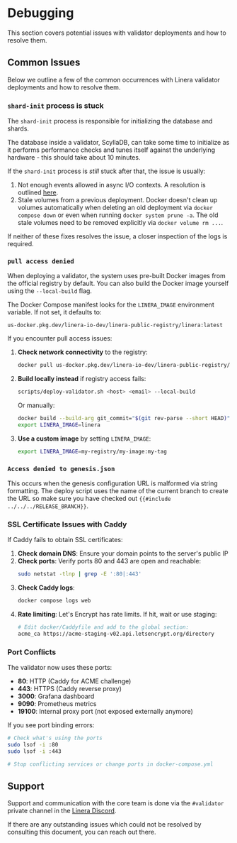 # Debugging

This section covers potential issues with validator deployments and how to
resolve them.

## Common Issues

Below we outline a few of the common occurrences with Linera validator
deployments and how to resolve them.

### `shard-init` process is stuck

The `shard-init` process is responsible for initializing the database and
shards.

The database inside a validator, ScyllaDB, can take some time to initialize as
it performs performance checks and tunes itself against the underlying
hardware - this should take about 10 minutes.

If the `shard-init` process is _still_ stuck after that, the issue is usually:

1. Not enough events allowed in async I/O contexts. A resolution is outlined
   [here](requirements.md#scylladb-configuration).
2. Stale volumes from a previous deployment. Docker doesn't clean up volumes
   automatically when deleting an old deployment via `docker compose down` or
   even when running `docker system prune -a`. The old stale volumes need to be
   removed explicitly via `docker volume rm ...`.

If neither of these fixes resolves the issue, a closer inspection of the logs is
required.

### `pull access denied`

When deploying a validator, the system uses pre-built Docker images from the
official registry by default. You can also build the Docker image yourself using
the `--local-build` flag.

The Docker Compose manifest looks for the `LINERA_IMAGE` environment variable.
If not set, it defaults to:

```text
us-docker.pkg.dev/linera-io-dev/linera-public-registry/linera:latest
```

If you encounter pull access issues:

1. **Check network connectivity** to the registry:

   ```bash
   docker pull us-docker.pkg.dev/linera-io-dev/linera-public-registry/linera:latest
   ```

2. **Build locally instead** if registry access fails:

   ```bash
   scripts/deploy-validator.sh <host> <email> --local-build
   ```

   Or manually:

   ```bash
   docker build --build-arg git_commit="$(git rev-parse --short HEAD)" -f docker/Dockerfile . -t linera
   export LINERA_IMAGE=linera
   ```

3. **Use a custom image** by setting `LINERA_IMAGE`:
   ```bash
   export LINERA_IMAGE=my-registry/my-image:my-tag
   ```

### `Access denied to genesis.json`

This occurs when the genesis configuration URL is malformed via string
formatting. The deploy script uses the name of the current branch to create the
URL so make sure you have checked out `{{#include ../../../RELEASE_BRANCH}}`.

### SSL Certificate Issues with Caddy

If Caddy fails to obtain SSL certificates:

1. **Check domain DNS**: Ensure your domain points to the server's public IP
2. **Check ports**: Verify ports 80 and 443 are open and reachable:
   ```bash
   sudo netstat -tlnp | grep -E ':80|:443'
   ```
3. **Check Caddy logs**:
   ```bash
   docker compose logs web
   ```
4. **Rate limiting**: Let's Encrypt has rate limits. If hit, wait or use
   staging:
   ```bash
   # Edit docker/Caddyfile and add to the global section:
   acme_ca https://acme-staging-v02.api.letsencrypt.org/directory
   ```

### Port Conflicts

The validator now uses these ports:

- **80**: HTTP (Caddy for ACME challenge)
- **443**: HTTPS (Caddy reverse proxy)
- **3000**: Grafana dashboard
- **9090**: Prometheus metrics
- **19100**: Internal proxy port (not exposed externally anymore)

If you see port binding errors:

```bash
# Check what's using the ports
sudo lsof -i :80
sudo lsof -i :443

# Stop conflicting services or change ports in docker-compose.yml
```

## Support

Support and communication with the core team is done via the `#validator`
private channel in the [Linera Discord](https://discord.com/invite/linera).

If there are any outstanding issues which could not be resolved by consulting
this document, you can reach out there.
